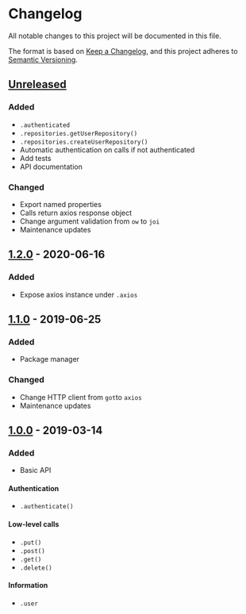 # Changelog
All notable changes to this project will be documented in this file.

The format is based on [Keep a Changelog](https://keepachangelog.com/en/1.1.0/),
and this project adheres to [Semantic Versioning](https://semver.org/spec/v2.0.0.html).






## [Unreleased]
### Added
- `.authenticated`
- `.repositories.getUserRepository()`
- `.repositories.createUserRepository()`
- Automatic authentication on calls if not authenticated
- Add tests
- API documentation

### Changed
- Export named properties
- Calls return axios response object
- Change argument validation from `ow` to `joi`
- Maintenance updates



## [1.2.0] - 2020-06-16
### Added
- Expose axios instance under `.axios`



## [1.1.0] - 2019-06-25
### Added
- Package manager

### Changed
- Change HTTP client from `got`to `axios`
- Maintenance updates



## [1.0.0] - 2019-03-14
### Added
- Basic API

#### Authentication
- `.authenticate()`

#### Low-level calls
- `.put()`
- `.post()`
- `.get()`
- `.delete()`

#### Information
- `.user`






[Unreleased]: https://github.com/absolunet/node-bitbucket-api/compare/1.2.0...HEAD
[1.2.0]:      https://github.com/absolunet/node-bitbucket-api/compare/1.1.0...1.2.0
[1.1.0]:      https://github.com/absolunet/node-bitbucket-api/compare/1.0.0...1.1.0
[1.0.0]:      https://github.com/absolunet/node-bitbucket-api/releases/tag/1.0.0
